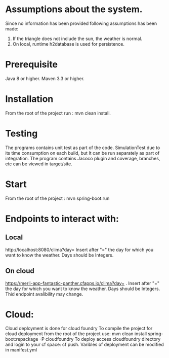 # Assumptions about the system.
Since no information has been provided following assumptions has been made:
1. If the triangle does not include the sun, the weather is normal.
2. On local, runtime h2database is used for persistence.

# Prerequisite
Java 8 or higher.
Maven 3.3 or higher.
# Installation
From the root of the project run :
mvn clean install.
# Testing
The programs contains unit test as part of the code. SimulationTest due to its time consumption on each build, but
It can be run separately as part of integration.
The program contains Jacoco plugin and coverage, branches, etc can be viewed in target/site.
# Start
From the root of the project :
mvn spring-boot:run
# Endpoints to interact with:
## Local
http://localhost:8080/clima?day=
Insert after "=" the day for which you want to know the weather. Days should be Integers.
## On cloud
https://merli-app-fantastic-panther.cfapps.io/clima?day= .
Insert after "=" the day for which you want to know the weather. Days should be Integers.
Thid endpoint avalibility may change.
# Cloud:
Cloud deployment is done for cloud foundry
To compile the project for cloud deployment from the root of the project use: mvn clean install spring-boot:repackage -P cloudfoundry
To deploy access cloudfoundry directory and login to your cf space: cf push.
Varibles of deployment can be modified in manifest.yml

